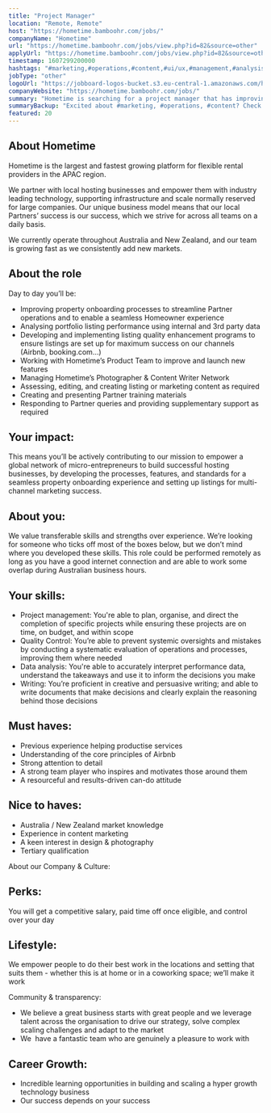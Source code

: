 ```yaml
---
title: "Project Manager"
location: "Remote, Remote"
host: "https://hometime.bamboohr.com/jobs/"
companyName: "Hometime"
url: "https://hometime.bamboohr.com/jobs/view.php?id=82&source=other"
applyUrl: "https://hometime.bamboohr.com/jobs/view.php?id=82&source=other"
timestamp: 1607299200000
hashtags: "#marketing,#operations,#content,#ui/ux,#management,#analysis"
jobType: "other"
logoUrl: "https://jobboard-logos-bucket.s3.eu-central-1.amazonaws.com/hometime"
companyWebsite: "https://hometime.bamboohr.com/jobs/"
summary: "Hometime is searching for a project manager that has improving property onboarding processes to streamline Partner operations and to enable a seamless Homeowner experience."
summaryBackup: "Excited about #marketing, #operations, #content? Check out this job post!"
featured: 20
---
```


## About Hometime

Hometime is the largest and fastest growing platform for flexible rental providers in the APAC region. 

We partner with local hosting businesses and empower them with industry leading technology, supporting infrastructure and scale normally reserved for large companies. Our unique business model means that our local Partners’ success is our success, which we strive for across all teams on a daily basis.

We currently operate throughout Australia and New Zealand, and our team is growing fast as we consistently add new markets. 

## About the role

Day to day you’ll be:

*   Improving property onboarding processes to streamline Partner operations and to enable a seamless Homeowner experience
*   Analysing portfolio listing performance using internal and 3rd party data
*   Developing and implementing listing quality enhancement programs to ensure listings are set up for maximum success on our channels (Airbnb, booking.com…)
*   Working with Hometime’s Product Team to improve and launch new features
*   Managing Hometime’s Photographer & Content Writer Network 
*   Assessing, editing, and creating listing or marketing content as required
*   Creating and presenting Partner training materials 
*   Responding to Partner queries and providing supplementary support as required

## Your impact:

This means you’ll be actively contributing to our mission to empower a global network of micro-entrepreneurs to build successful hosting businesses, by developing the processes, features, and standards for a seamless property onboarding experience and setting up listings for multi-channel marketing success. 

## About you:

We value transferable skills and strengths over experience. We’re looking for someone who ticks off most of the boxes below, but we don’t mind where you developed these skills. This role could be performed remotely as long as you have a good internet connection and are able to work some overlap during Australian business hours. 

## Your skills: 

*   Project management: You're able to plan, organise, and direct the completion of specific projects while ensuring these projects are on time, on budget, and within scope
*   Quality Control: You’re able to prevent systemic oversights and mistakes by conducting a systematic evaluation of operations and processes, improving them where needed
*   Data analysis: You're able to accurately interpret performance data, understand the takeaways and use it to inform the decisions you make
*   Writing: You’re proficient in creative and persuasive writing; and able to write documents that make decisions and clearly explain the reasoning behind those decisions

## Must haves:

*   Previous experience helping productise services
*   Understanding of the core principles of Airbnb
*   Strong attention to detail 
*   A strong team player who inspires and motivates those around them
*   A resourceful and results-driven can-do attitude 

## Nice to haves: 

*   Australia / New Zealand market knowledge 
*   Experience in content marketing 
*   A keen interest in design & photography 
*   Tertiary qualification

About our Company & Culture:

## Perks: 

You will get a competitive salary, paid time off once eligible, and control over your day

## Lifestyle: 

We empower people to do their best work in the locations and setting that suits them - whether this is at home or in a coworking space; we’ll make it work

Community & transparency: 

*   We believe a great business starts with great people and we leverage talent across the organisation to drive our strategy, solve complex scaling challenges and adapt to the market
*   We  have a fantastic team who are genuinely a pleasure to work with

## Career Growth:

*   Incredible learning opportunities in building and scaling a hyper growth technology business
*   Our success depends on your success
